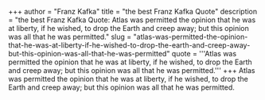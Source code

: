 +++
author = "Franz Kafka"
title = "the best Franz Kafka Quote"
description = "the best Franz Kafka Quote: Atlas was permitted the opinion that he was at liberty, if he wished, to drop the Earth and creep away; but this opinion was all that he was permitted."
slug = "atlas-was-permitted-the-opinion-that-he-was-at-liberty-if-he-wished-to-drop-the-earth-and-creep-away-but-this-opinion-was-all-that-he-was-permitted"
quote = '''Atlas was permitted the opinion that he was at liberty, if he wished, to drop the Earth and creep away; but this opinion was all that he was permitted.'''
+++
Atlas was permitted the opinion that he was at liberty, if he wished, to drop the Earth and creep away; but this opinion was all that he was permitted.
